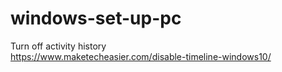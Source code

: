 # windows-set-up-pc

Turn off activity history  
https://www.maketecheasier.com/disable-timeline-windows10/  
